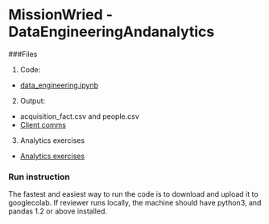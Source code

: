 # MissionWried - DataEngineeringAndanalytics
###Files
1. Code:
  - [data_engineering.ipynb](https://github.com/tuanho98/DataEngineeringAndanalytics/blob/main/data_engineering.ipynb)
2. Output:
  - acquisition_fact.csv and people.csv
  - [Client comms](https://github.com/tuanho98/DataEngineeringAndanalytics/blob/main/Client%20Comms%20-%20Data%20Engineer-%20Answer.docx)
3. Analytics exercises 
  - [Analytics exercises](v)
### Run instruction
The fastest and easiest way to run the code is to download and upload it to googlecolab. 
If reviewer runs locally, the machine should have python3, and pandas 1.2 or above installed.
